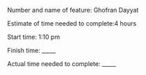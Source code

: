 Number and name of feature: Ghofran Dayyat

Estimate of time needed to complete:4 hours

Start time: 1:10 pm 

Finish time: _____

Actual time needed to complete: _____
